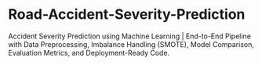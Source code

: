 # Road-Accident-Severity-Prediction
Accident Severity Prediction using Machine Learning | End-to-End Pipeline with Data Preprocessing, Imbalance Handling (SMOTE), Model Comparison, Evaluation Metrics, and Deployment-Ready Code.
